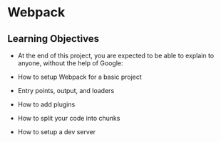 # Webpack

## Learning Objectives
* At the end of this project, you are expected to be able to explain to anyone, without the help of Google:

* How to setup Webpack for a basic project
* Entry points, output, and loaders
* How to add plugins
* How to split your code into chunks
* How to setup a dev server